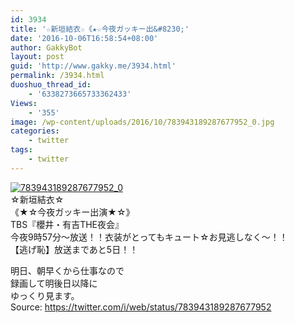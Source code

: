 ```yaml
---
id: 3934
title: '☆新垣結衣☆《★☆今夜ガッキー出&#8230;'
date: '2016-10-06T16:58:54+08:00'
author: GakkyBot
layout: post
guid: 'http://www.gakky.me/3934.html'
permalink: /3934.html
duoshuo_thread_id:
    - '6338273665733362433'
Views:
    - '355'
image: /wp-content/uploads/2016/10/783943189287677952_0.jpg
categories:
    - twitter
tags:
    - twitter
---
```


[![783943189287677952_0](http://www.yui-aragaki.org/wp-content/uploads/2016/10/783943189287677952_0.jpg)](http://www.yui-aragaki.org/wp-content/uploads/2016/10/783943189287677952_0.jpg)  
☆新垣結衣☆  
《★☆今夜ガッキー出演★☆》  
TBS『櫻井・有吉THE夜会』  
今夜9時57分〜放送！！衣装がとってもキュート☆お見逃しなく〜！！  
【逃げ恥】放送まであと5日！！

明日、朝早くから仕事なので  
録画して明後日以降に  
ゆっくり見ます。  
Source: <https://twitter.com/i/web/status/783943189287677952>